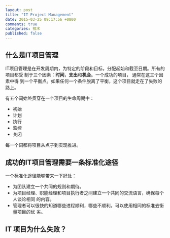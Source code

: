 ```yaml
---
layout: post
title: "IT Project Management"
date: 2015-03-25 09:17:56 +0800
comments: true
categories: 技术
published: false
---
```

## 什么是IT项目管理

IT项目管理是在开发周期内，为特定的阶段和目标，分配起始和截至日期。所有的项目都受
制于三个因素：**时间**，**支出**和**机会**。一个成功的项目， 通常在这三个因素中得
到一个平衡点。如果任何一个条件脱离了平衡，这个项目就走在了失败的路上。

有五个词始终贯穿在一个项目的生命周期中：

+ 初始
+ 计划
+ 执行
+ 监控
+ 关闭

每一个词都将项目从点子到实现推进。

## 成功的IT项目管理需要一条标准化途径

一个标准化途径能够带来一下好处：

+ 为团队建立一个共同的规则和期待。
+ 为项目经理、职能经理和项目执行者之间建立一个共同的交流语言，确保每个人谈论相同
  的内容。
+ 管理者可以很快的知道哪些进程顺利，哪些不顺利。可以使用相同的标准去衡量项目的优
  劣。

## IT 项目为什么失败？

